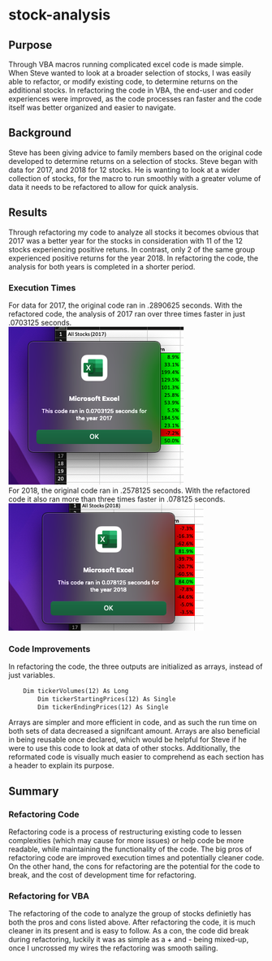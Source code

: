 # stock-analysis
## Purpose
Through VBA macros running complicated excel code is made simple. When Steve wanted to look at a broader selection of stocks, I was easily able to refactor, or modify existing code, to determine returns on the additional stocks. In refactoring the code in VBA, the end-user and coder experiences were improved, as the code processes ran faster and the code itself was better organized and easier to navigate.
## Background
Steve has been giving advice to family members based on the original code developed to determine returns on a selection of stocks. Steve began with data for 2017, and 2018 for 12 stocks. He is wanting to look at a wider collection of stocks, for the macro to run smoothly with a greater volume of data it needs to be refactored to allow for quick analysis. 
## Results
Through refactoring my code to analyze all stocks it becomes obvious that 2017 was a better year for the stocks in consideration with 11 of the 12 stocks experiencing positive retuns. In contrast, only 2 of the same group experienced positive returns for the year 2018. In refactoring the code, the analysis for both years is completed in a shorter period. 
### Execution Times
For data for 2017, the original code ran in .2890625 seconds. With the refactored code, the analysis of 2017 ran over three times faster in just .0703125 seconds.    
![2017](Resources/VBA_Challenge_2017.png)
<br>
For 2018, the original code ran in .2578125 seconds. With the refactored code it also ran more than three times faster in .078125 seconds.
<br>
![2018](Resources/VBA_Challenge_2018.png)
### Code Improvements
In refactoring the code, the three outputs are initialized as arrays, instead of just variables. 
```
    Dim tickerVolumes(12) As Long
        Dim tickerStartingPrices(12) As Single
        Dim tickerEndingPrices(12) As Single
 ```           
Arrays are simpler and more efficient in code, and as such the run time on both sets of data decreased a signifcant amount. Arrays are also beneficial in being reusable once declared, which would be helpful for Steve if he were to use this code to look at data of other stocks. Additionally, the reformated code is visually much easier to comprehend as each section has a header to explain its purpose. 
## Summary
### Refactoring Code
Refactoring code is a process of restructuring existing code to lessen complexities (which may cause for more issues) or help code be more readable, while maintaining the functionality of the code. The big pros of refactoring code are improved execution times and potentially cleaner code. On the other hand, the cons for refactoring are the potential for the code to break, and the cost of development time for refactoring. 
### Refactoring for VBA
The refactoring of the code to analyze the group of stocks definietly has both the pros and cons listed above. After refactoring the code, it is much cleaner in its present and is easy to follow. As a con, the code did break during refactoring, luckily it was as simple as a + and - being mixed-up, once I uncrossed my wires the refactoring was smooth sailing. 